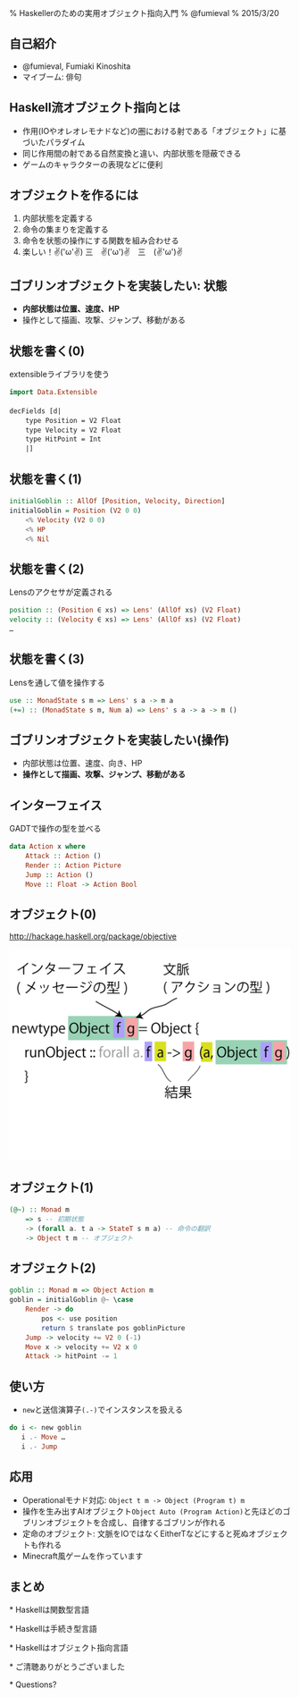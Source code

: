 % Haskellerのための実用オブジェクト指向入門
% @fumieval
% 2015/3/20

自己紹介
-----------
* @fumieval, Fumiaki Kinoshita
* マイブーム: 俳句

Haskell流オブジェクト指向とは
-----------
* 作用(IOやオレオレモナドなど)の圏における射である「オブジェクト」に基づいたパラダイム
* 同じ作用間の射である自然変換と違い、内部状態を隠蔽できる
* ゲームのキャラクターの表現などに便利

オブジェクトを作るには
-----------
1. 内部状態を定義する
2. 命令の集まりを定義する
3. 命令を状態の操作にする関数を組み合わせる
4. 楽しい！✌('ω'✌) 三　✌('ω')✌　三　(✌'ω')✌

ゴブリンオブジェクトを実装したい: 状態
-----------
* __内部状態は位置、速度、HP__
* 操作として描画、攻撃、ジャンプ、移動がある

状態を書く(0)
-----------
extensibleライブラリを使う

```haskell
import Data.Extensible

decFields [d|
    type Position = V2 Float
    type Velocity = V2 Float
    type HitPoint = Int
    |]
```

状態を書く(1)
----------

```haskell
initialGoblin :: AllOf [Position, Velocity, Direction]
initialGoblin = Position (V2 0 0)
    <% Velocity (V2 0 0)
    <% HP
    <% Nil
```

状態を書く(2)
---------

Lensのアクセサが定義される

```haskell
position :: (Position ∈ xs) => Lens' (AllOf xs) (V2 Float)
velocity :: (Velocity ∈ xs) => Lens' (AllOf xs) (V2 Float)
…
```

状態を書く(3)
---------

Lensを通して値を操作する

```haskell
use :: MonadState s m => Lens' s a -> m a
(+=) :: (MonadState s m, Num a) => Lens' s a -> a -> m ()
```

ゴブリンオブジェクトを実装したい(操作)
-----------
* 内部状態は位置、速度、向き、HP
* __操作として描画、攻撃、ジャンプ、移動がある__

インターフェイス
-----------

GADTで操作の型を並べる

```haskell
data Action x where
    Attack :: Action ()
    Render :: Action Picture
    Jump :: Action ()
    Move :: Float -> Action Bool
```

オブジェクト(0)
-----------

http://hackage.haskell.org/package/objective

![](../papers/ja/2015-Haskell-objects/Object-def.png)

オブジェクト(1)
-----------

```haskell
(@~) :: Monad m
    => s -- 初期状態
    -> (forall a. t a -> StateT s m a) -- 命令の翻訳
    -> Object t m -- オブジェクト
```

オブジェクト(2)
------------

```haskell
goblin :: Monad m => Object Action m
goblin = initialGoblin @~ \case
    Render -> do
        pos <- use position
        return $ translate pos goblinPicture
    Jump -> velocity += V2 0 (-1)
    Move x -> velocity += V2 x 0
    Attack -> hitPoint -= 1
```

使い方
------------

* `new`と送信演算子`(.-)`でインスタンスを扱える

```haskell
do i <- new goblin
   i .- Move …
   i .- Jump
```

応用
----------
* Operationalモナド対応: `Object t m -> Object (Program t) m`
* 操作を生み出すAIオブジェクト`Object Auto (Program Action)`と先ほどのゴブリンオブジェクトを合成し、自律するゴブリンが作れる
* 定命のオブジェクト: 文脈をIOではなくEitherTなどにすると死ぬオブジェクトも作れる
* Minecraft風ゲームを作っています

まとめ
----------
<p class="fragment" data-fragment-index="0">
* Haskellは関数型言語
</p>
<p class="fragment" data-fragment-index="1">
* Haskellは手続き型言語
</p>
<p class="fragment" data-fragment-index="2">
* Haskellはオブジェクト指向言語
</p>
<p class="fragment" data-fragment-index="3">
* ご清聴ありがとうございました
</p>
<p class="fragment" data-fragment-index="3">
* Questions?
</p>
